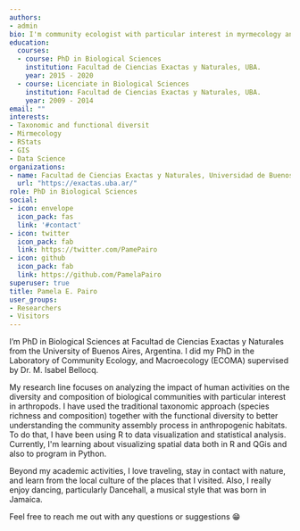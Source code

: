 ```yaml
---
authors:
- admin
bio: I'm community ecologist with particular interest in myrmecology and spatial data analysis.
education:
  courses:
  - course: PhD in Biological Sciences
    institution: Facultad de Ciencias Exactas y Naturales, UBA.
    year: 2015 - 2020
  - course: Licenciate in Biological Sciences
    institution: Facultad de Ciencias Exactas y Naturales, UBA.
    year: 2009 - 2014
email: ""
interests:
- Taxonomic and functional diversit
- Mirmecology
- RStats
- GIS
- Data Science
organizations:
- name: Facultad de Ciencias Exactas y Naturales, Universidad de Buenos Aires.
  url: "https://exactas.uba.ar/"
role: PhD in Biological Sciences
social:
- icon: envelope
  icon_pack: fas
  link: '#contact'
- icon: twitter
  icon_pack: fab
  link: https://twitter.com/PamePairo
- icon: github
  icon_pack: fab
  link: https://github.com/PamelaPairo
superuser: true
title: Pamela E. Pairo
user_groups:
- Researchers
- Visitors
---
```


I’m PhD in Biological Sciences at Facultad de Ciencias Exactas y Naturales from the University of Buenos Aires, Argentina. I did my PhD in the Laboratory of Community Ecology, and Macroecology (ECOMA) supervised by Dr. M. Isabel Bellocq.

My research line focuses on analyzing the impact of human activities on the diversity and composition of biological communities with particular interest in arthropods. I have used the traditional taxonomic approach (species richness and composition) together with the functional diversity to better understanding the community assembly process in anthropogenic habitats. To do that, I have been using R to data visualization and statistical analysis. Currently, I'm learning about visualizing spatial data both in R and QGis and also to program in Python.

Beyond my academic activities, I love traveling, stay in contact with nature, and learn from the local culture of the places that I visited. Also, I really enjoy dancing, particularly Dancehall, a musical style that was born in Jamaica. 

Feel free to reach me out with any questions or suggestions 😁


